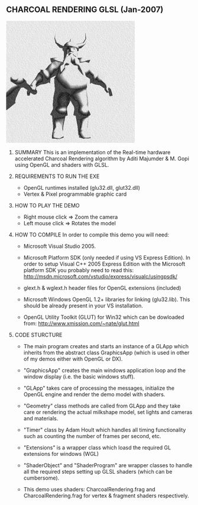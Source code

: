 CHARCOAL RENDERING GLSL (Jan-2007)
----------------------------------

![](https://github.com/hectormoralespiloni/Charcoal-Rendering/blob/master/charcoal_full.jpg)

1. SUMMARY 
	This is an implementation of the Real-time hardware accelerated 
	Charcoal Rendering algorithm by Aditi Majumder & M. Gopi 
	using OpenGL and shaders with GLSL.

2. REQUIREMENTS TO RUN THE EXE
	* OpenGL runtimes installed (glu32.dll, glut32.dll)
	* Vertex & Pixel programmable graphic card
	
3. HOW TO PLAY THE DEMO
	* Right mouse click => Zoom the camera
	* Left mouse click  => Rotates the model
	
4. HOW TO COMPILE
	In order to compile this demo you will need:
	* Microsoft Visual Studio 2005.

	* Microsoft Platform SDK (only needed if using VS Express Edition).
 	In order to setup Visual C++ 2005 Express Edition with the Microsoft 
 	platform SDK you probably need to read this: 
 	http://msdn.microsoft.com/vstudio/express/visualc/usingpsdk/

	* glext.h & wglext.h header files for OpenGL extensions (included)

	* Microsoft Windows OpenGL 1.2+ libraries for linking (glu32.lib).
 	This should be already present in your VS installation.

	* OpenGL Utility Toolkit (GLUT) for Win32 which can be dowloaded from: 
 	http://www.xmission.com/~nate/glut.html

5. CODE STURCTURE
	* The main program creates and starts an instance of a GLApp which 
	inherits from the abstract class GraphicsApp (which is used in 
	other of my demos either with OpenGL or DX).

	* "GraphicsApp" creates the main windows application loop and the 
	window display (i.e. the basic windows stuff).
 
	* "GLApp" takes care of processing the messages, initialize the OpenGL
	engine and render the demo model with shaders.

	* "Geometry" class methods are called from GLApp and they take care
	or rendering the actual milkshape model, set lights and cameras and
	materials. 

	* "Timer" class by Adam Hoult which handles all timing functionality 
	such as counting the number of frames per second, etc.	

	* "Extensions" is a wrapper class which loasd  the required GL extensions
	for windows (WGL)

	* "ShaderObject" and "ShaderProgram" are wrapper classes to handle all the 
	required steps setting up GLSL shaders (which can be cumbersome).

	* This demo uses shaders: CharcoalRendering.frag and CharcoalRendering.frag
	for vertex & fragment shaders respectively.